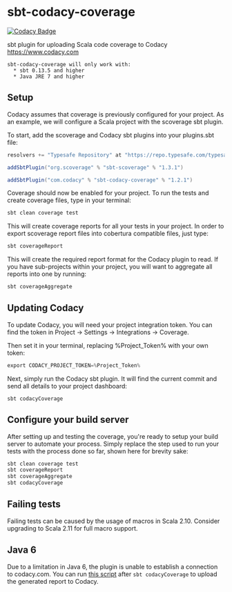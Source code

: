 # sbt-codacy-coverage
[![Codacy Badge](https://www.codacy.com/project/badge/1146fb14534e427493469ba4b0459430)](https://www.codacy.com)

sbt plugin for uploading Scala code coverage to Codacy https://www.codacy.com

```
sbt-codacy-coverage will only work with:
  * sbt 0.13.5 and higher
  * Java JRE 7 and higher
```

## Setup

Codacy assumes that coverage is previously configured for your project. As an example, we will configure a Scala project with the scoverage sbt plugin.

To start, add the scoverage and Codacy sbt plugins into your plugins.sbt file:

```sbt
resolvers += "Typesafe Repository" at "https://repo.typesafe.com/typesafe/releases/"

addSbtPlugin("org.scoverage" % "sbt-scoverage" % "1.3.1")

addSbtPlugin("com.codacy" % "sbt-codacy-coverage" % "1.2.1")
```

Coverage should now be enabled for your project. 
To run the tests and create coverage files, type in your terminal:

```sbt
sbt clean coverage test
```

This will create coverage reports for all your tests in your project. 
In order to export scoverage report files into cobertura compatible files, just type:

```sbt
sbt coverageReport
```

This will create the required report format for the Codacy plugin to read.
If you have sub-projects within your project, you will want to aggregate all reports into one by running:

```sbt
sbt coverageAggregate
```

## Updating Codacy

To update Codacy, you will need your project integration token. You can find the token in Project -> Settings -> Integrations -> Coverage.

Then set it in your terminal, replacing %Project_Token% with your own token:

```sbt
export CODACY_PROJECT_TOKEN=%Project_Token%
```

Next, simply run the Codacy sbt plugin. It will find the current commit and send all details to your project dashboard:

```
sbt codacyCoverage
```

## Configure your build server

After setting up and testing the coverage, you're ready to setup your build server to automate your process.
Simply replace the step used to run your tests with the process done so far, shown here for brevity sake:

```sbt
sbt clean coverage test
sbt coverageReport
sbt coverageAggregate
sbt codacyCoverage
```

## Failing tests

Failing tests can be caused by the usage of macros in Scala 2.10.
Consider upgrading to Scala 2.11 for full macro support.

## Java 6

Due to a limitation in Java 6, the plugin is unable to establish a connection to codacy.com.
You can run [this script](https://gist.github.com/mrfyda/51cdf48fa0722593db6a) after `sbt codacyCoverage` to upload the generated report to Codacy.
